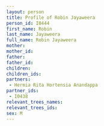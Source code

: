 ```yaml
---
layout: person
title: Profile of Robin Jayaweera
person_id: I0444
first_name: Robin
last_name: Jayaweera
full_name: Robin Jayaweera
mother: 
mother_id: 
father: 
father_id: 
children:
children_ids:
partners:
 - Hermia Rita Hortensia Anandappa
partner_ids:
 - I0438
relevant_trees_names:
relevant_trees_ids:
sex: M
---
```


